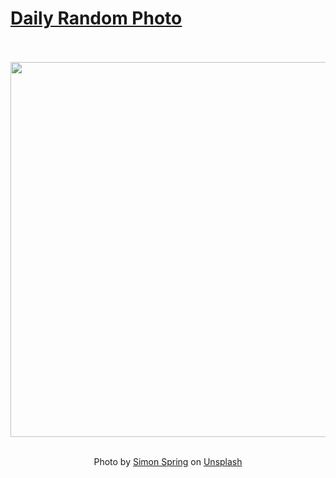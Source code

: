 # [Daily Random Photo](https://www.dailyrandomphoto.com/)

<div align="center">
  <br>
  <br>
  <a href="https://www.dailyrandomphoto.com/p/2023/2023-02-03/"><img src="https://images.unsplash.com/photo-1672841828271-54340a6fbcd3?crop=entropy&cs=tinysrgb&fit=max&fm=jpg&ixid=Mnw3NzUwOHwwfDF8cmFuZG9tfHx8fHx8fHx8MTY3NTM4NDUzNQ&ixlib=rb-4.0.3&q=80&w=1080" width="600px"></a>
  <br>
  <br>
  <p class="has-text-grey">Photo by <a href="https://unsplash.com/@springsimon?utm_source=Daily%20Random%20Photo&amp;utm_medium=referral" target="_blank" rel="noopener noreferrer">Simon Spring</a> on <a href="https://unsplash.com/photos/3ws2fq3VtXk?utm_source=Daily%20Random%20Photo&amp;utm_medium=referral" target="_blank" rel="noopener noreferrer">Unsplash</a></p>
</div>
